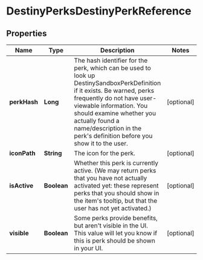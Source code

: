 
# DestinyPerksDestinyPerkReference

## Properties
Name | Type | Description | Notes
------------ | ------------- | ------------- | -------------
**perkHash** | **Long** | The hash identifier for the perk, which can be used to look up DestinySandboxPerkDefinition if it exists. Be warned, perks frequently do not have user-viewable information. You should examine whether you actually found a name/description in the perk&#39;s definition before you show it to the user. |  [optional]
**iconPath** | **String** | The icon for the perk. |  [optional]
**isActive** | **Boolean** | Whether this perk is currently active. (We may return perks that you have not actually activated yet: these represent perks that you should show in the item&#39;s tooltip, but that the user has not yet activated.) |  [optional]
**visible** | **Boolean** | Some perks provide benefits, but aren&#39;t visible in the UI. This value will let you know if this is perk should be shown in your UI. |  [optional]



